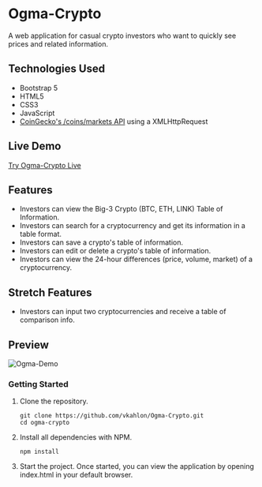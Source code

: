 # Ogma-Crypto

A web application for casual crypto investors who want to quickly see prices and related information.

## Technologies Used

- Bootstrap 5
- HTML5
- CSS3
- JavaScript
- [CoinGecko's /coins/markets API](https://www.coingecko.com/en/api/documentation) using a XMLHttpRequest

## Live Demo

[Try Ogma-Crypto Live](https://vkahlon.github.io/Ogma-Crypto/)

## Features

- Investors can view the Big-3 Crypto (BTC, ETH, LINK) Table of Information.
- Investors can search for a cryptocurrency and get its information in a table format.
- Investors can save a crypto's table of information.
- Investors can edit or delete a crypto's table of information.
- Investors can view the 24-hour differences (price, volume, market) of a cryptocurrency.

## Stretch Features

- Investors can input two cryptocurrencies and receive a table of comparison info.


## Preview

![Ogma-Demo](https://user-images.githubusercontent.com/47346471/157322060-6b0f56e2-b066-4e94-b7f5-7ca74f4469bc.gif)



### Getting Started

1. Clone the repository.

    ```shell
    git clone https://github.com/vkahlon/Ogma-Crypto.git
    cd ogma-crypto
    ```

2. Install all dependencies with NPM.

    ```shell
    npm install
    ```
    
3. Start the project. Once started, you can view the application by opening index.html in your default browser.
